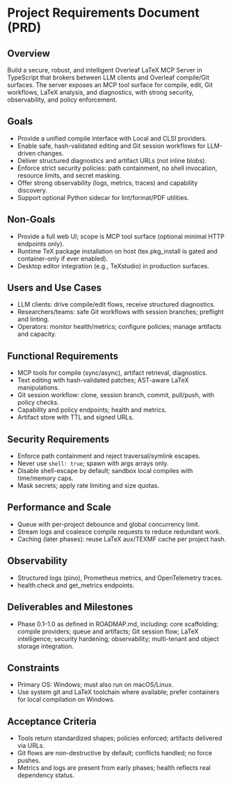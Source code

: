 # Project Requirements Document (PRD)

## Overview
Build a secure, robust, and intelligent Overleaf LaTeX MCP Server in TypeScript that brokers between LLM clients and Overleaf compile/Git surfaces. The server exposes an MCP tool surface for compile, edit, Git workflows, LaTeX analysis, and diagnostics, with strong security, observability, and policy enforcement.

## Goals
- Provide a unified compile interface with Local and CLSI providers.
- Enable safe, hash-validated editing and Git session workflows for LLM-driven changes.
- Deliver structured diagnostics and artifact URLs (not inline blobs).
- Enforce strict security policies: path containment, no shell invocation, resource limits, and secret masking.
- Offer strong observability (logs, metrics, traces) and capability discovery.
- Support optional Python sidecar for lint/format/PDF utilities.

## Non-Goals
- Provide a full web UI; scope is MCP tool surface (optional minimal HTTP endpoints only).
- Runtime TeX package installation on host (tex.pkg_install is gated and container-only if ever enabled).
- Desktop editor integration (e.g., TeXstudio) in production surfaces.

## Users and Use Cases
- LLM clients: drive compile/edit flows, receive structured diagnostics.
- Researchers/teams: safe Git workflows with session branches; preflight and linting.
- Operators: monitor health/metrics; configure policies; manage artifacts and capacity.

## Functional Requirements
- MCP tools for compile (sync/async), artifact retrieval, diagnostics.
- Text editing with hash-validated patches; AST-aware LaTeX manipulations.
- Git session workflow: clone, session branch, commit, pull/push, with policy checks.
- Capability and policy endpoints; health and metrics.
- Artifact store with TTL and signed URLs.

## Security Requirements
- Enforce path containment and reject traversal/symlink escapes.
- Never use `shell: true`; spawn with args arrays only.
- Disable shell-escape by default; sandbox local compiles with time/memory caps.
- Mask secrets; apply rate limiting and size quotas.

## Performance and Scale
- Queue with per-project debounce and global concurrency limit.
- Stream logs and coalesce compile requests to reduce redundant work.
- Caching (later phases): reuse LaTeX aux/TEXMF cache per project hash.

## Observability
- Structured logs (pino), Prometheus metrics, and OpenTelemetry traces.
- health.check and get_metrics endpoints.

## Deliverables and Milestones
- Phase 0.1–1.0 as defined in ROADMAP.md, including: core scaffolding; compile providers; queue and artifacts; Git session flow; LaTeX intelligence; security hardening; observability; multi-tenant and object storage integration.

## Constraints
- Primary OS: Windows; must also run on macOS/Linux.
- Use system git and LaTeX toolchain where available; prefer containers for local compilation on Windows.

## Acceptance Criteria
- Tools return standardized shapes; policies enforced; artifacts delivered via URLs.
- Git flows are non-destructive by default; conflicts handled; no force pushes.
- Metrics and logs are present from early phases; health reflects real dependency status.
